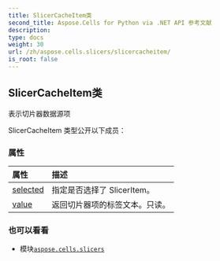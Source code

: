 ```yaml
---
title: SlicerCacheItem类
second_title: Aspose.Cells for Python via .NET API 参考文献
description:
type: docs
weight: 30
url: /zh/aspose.cells.slicers/slicercacheitem/
is_root: false
---
```

## SlicerCacheItem类
表示切片器数据源项



SlicerCacheItem 类型公开以下成员：

### 属性
|属性|描述|
| :- | :- |
| [selected](/cells/python-net/zh/aspose.cells.slicers/slicercacheitem/selected) |指定是否选择了 SlicerItem。|
| [value](/cells/python-net/zh/aspose.cells.slicers/slicercacheitem/value) |返回切片器项的标签文本。只读。|



### 也可以看看
* 模块[`aspose.cells.slicers`](..)

